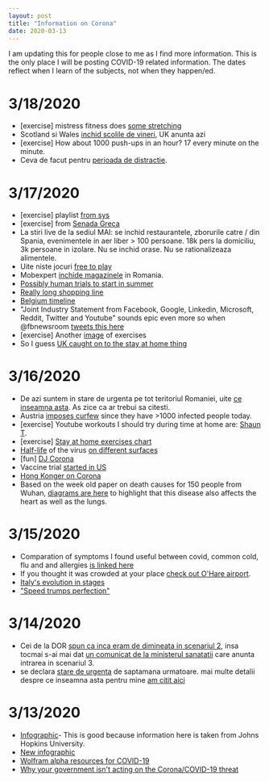 ```yaml
---
layout: post
title: "Information on Corona"
date: 2020-03-13
---
```


I am updating this for people close to me as I find more information. This is the only place I will be posting COVID-19 related information. The dates reflect when I learn of the subjects, not when they happen/ed.

# 3/18/2020
* [exercise] mistress fitness does [some stretching](https://www.instagram.com/p/B94WN87HdaX/?igshid=prqzcp5xmiol)
* Scotland si Wales [inchid scolile de vineri](https://www.reuters.com/article/us-health-coronavirus-britain-schools-idUSKBN215178?taid=5e724531893d280001e52639&utm_campaign=trueAnthem%3A+Trending+Content&utm_medium=trueAnthem&utm_source=twitter), UK anunta azi
* [exercise] How about 1000 push-ups in an hour? 17 every minute on the minute. 
* Ceva de facut pentru [perioada de distractie](https://docs.google.com/document/d/1vwXGex_vcGG5-dtJxGPVFIBXtqgopOZPnga0WUQt23A/edit?fbclid=IwAR3YNYIUbBaVZGrxXLsiSFykmgkUnyAJOR_EDedQEXTkxpuIGf784LrKTTo).

# 3/17/2020
* [exercise] playlist [from sys](https://www.youtube.com/playlist?list=PLKqt0rAWn0jphbIzpDASDl2SgymVopUnz)
* [exercise] from [Senada Greca](https://www.instagram.com/p/B92I7nLjzN1/?igshid=1kxz49j4f1kqq)
* La stiri live de la sediul MAI: se inchid restaurantele, zborurile catre / din Spania, evenimentele in aer liber > 100 persoane. 18k pers la domiciliu, 3k persoane in izolare. Nu se inchid orase. Nu se rationalizeaza alimentele.
* Uite niste jocuri [free to play](https://www.gog.com/partner/stay_at_home)
* Mobexpert [inchide magazinele](https://www.zf.ro/companii/decizie-precedent-magazinele-mobexpert-inchid-perioada-nedeterminata-dan-sucu-proprietar-ne-putem-asuma-riscul-punem-pericol-sanatatea-fie-angajatilor-nostri-fie-clientilor-salariatii-vor-primi-75-18989291) in Romania.
* [Possibly human trials to start in summer](https://twitter.com/skathire/status/1239875777728073729?s=20)
* [Really long shopping line](https://twitter.com/lopp/status/1239676109731647491)
* [Belgium timeline](https://twitter.com/brendt_gd/status/1239806402656448513?s=21)
* "Joint Industry Statement from Facebook, Google, Linkedin, Microsoft, Reddit, Twitter and Youtube" sounds epic even more so when @fbnewsroom [tweets this here](https://twitter.com/fbnewsroom/status/1239703497479614466?s=20)
* [exercise] Another [image](https://scontent.fotp3-1.fna.fbcdn.net/v/t1.0-9/p960x960/89784439_3652605708143290_5785943717969920000_o.jpg?_nc_cat=107&_nc_sid=ca434c&_nc_ohc=55zjrSLZnAIAX8d9Upx&_nc_ht=scontent.fotp3-1.fna&_nc_tp=6&oh=0fdd2c3c8d5bd105d74f1c97b13f90a5&oe=5E94E1C9) of exercises
* So I guess [UK caught on to the stay at home thing](https://twitter.com/billneelynbc/status/1239669547331878915?s=21)

# 3/16/2020
* De azi suntem in stare de urgenta pe tot teritoriul Romaniei, uite [ce inseamna asta](https://www.juridice.ro/676227/decret-privind-instituirea-starii-de-urgenta.html). As zice ca ar trebui sa citesti. 
* Austria [imposes curfew](https://www.youtube.com/watch?v=LBFPEiKKbGE&t=29s) since they have >1000 infected people today.
* [exercise] Youtube workouts I should try during time at home are: [Shaun T](https://www.youtube.com/user/shauntfitness/playlists).
* [exercise] [Stay at home exercises chart](https://img.pr0gramm.com/2020/03/14/2865e9755157e9dd.jpg)
* [Half-life](https://en.wikipedia.org/wiki/Half-life) of the virus [on different surfaces](https://img.pr0gramm.com/2020/03/15/480e1cf1144cf2f5.jpg)
* [fun] [DJ Corona](https://pr0gramm.com/top/3744154)
* Vaccine trial [started in US](https://apnews.com/8089a3d0ec8f9fde971bddd7b3aa2ba1)
* [Hong Konger on Corona](https://twitter.com/laurelchor/status/1238472298547613696?s=21)
* Based on the week old paper on death causes for 150 people from Wuhan, [diagrams are here](https://www.instagram.com/p/B9u0ue3g6I7/?igshid=1mqc4g98ibbyt) to highlight that this disease also affects the heart as well as the lungs. 

# 3/15/2020
* Comparation of symptoms I found useful between covid, common cold, flu and and allergies [is linked here](https://www.instagram.com/p/B9xIA7QAJvA/?igshid=8wj31it9nbuv)
* If you thought it was crowded at your place [check out O'Hare airport](https://twitter.com/BrookeGMcDonald/status/1238986272137502720).
* [Italy's evolution in stages](https://twitter.com/JasonYanowitz/status/1238977743653687296)
* ["Speed trumps perfection"](https://twitter.com/i/status/1238865202868883461)

# 3/14/2020
* Cei de la DOR [spun ca inca eram de dimineata in scenariul 2](https://www.dor.ro/coronavirus-cele-patru-scenarii-in-romania/), insa tocmai s-ai mai dat [un comunicat de la ministerul sanatatii](http://www.ms.ro/2020/03/14/buletin-informativ-14-03-2020-ora-1600/) care anunta intrarea in scenariul 3.
* se declara [stare de urgenta](http://m.ziare.com/klaus-johannis/live-iohannis-iese-la-declaratii-dupa-ce-a-scos-guvernul-din-izolare-sa-depuna-juramantul-1601650) de saptamana urmatoare. mai multe detalii despre ce inseamna asta pentru mine [am citit aici](https://www.mediafax.ro/coronavirus/ce-inseamna-starea-de-urgenta-in-ce-fel-te-poate-afecta-18986338) 


# 3/13/2020
* [Infographic](https://www.arcgis.com/apps/opsdashboard/index.html#/bda7594740fd40299423467b48e9ecf6)-
This is good because information here is taken from Johns Hopkins University. 
* [New infographic](https://experience.arcgis.com/experience/685d0ace521648f8a5beeeee1b9125cd)
* [Wolfram alpha resources for COVID-19](https://community.wolfram.com/groups/-/m/t/1872608)
* [Why your government isn't acting on the Corona/COVID-19 threat](https://ma.ttias.be/government-act-corona-covid-19/)